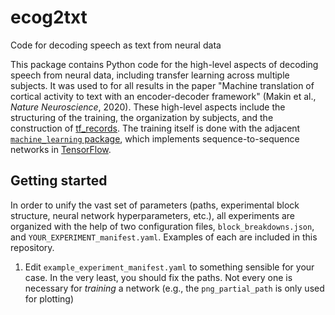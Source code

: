 # ecog2txt
Code for decoding speech as text from neural data

This package contains Python code for the high-level aspects of decoding speech from neural data, including transfer learning across multiple subjects.  It was used to for all results in the paper "Machine translation of cortical activity to text with an encoder-decoder framework" (Makin et al., _Nature Neuroscience_, 2020).  These high-level aspects include the structuring of the training, the organization by subjects, and the construction of [tf_records](https://www.tensorflow.org/tutorials/load_data/tfrecord).  The training itself is done with the adjacent [`machine_learning` package](https://github.com/jgmakin/machine_learning), which implements sequence-to-sequence networks in [TensorFlow](https://www.tensorflow.org).

## Getting started
In order to unify the vast set of parameters (paths, experimental block structure, neural network hyperparameters, etc.), all experiments are organized with the help of two configuration files, `block_breakdowns.json`, and `YOUR_EXPERIMENT_manifest.yaml`.  Examples of each are included in this repository.

1.  Edit `example_experiment_manifest.yaml` to something sensible for your case.  In the very least, you should fix the paths.  Not every one is necessary for _training_ a network (e.g., the `png_partial_path` is only used for plotting)
